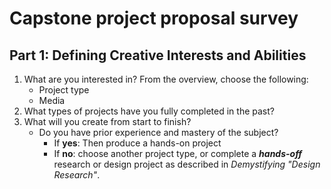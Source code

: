 # Capstone project proposal survey

## Part 1: Defining Creative Interests and Abilities

1. What are you interested in? From the overview, choose the following:
   * Project type
   * Media
2. What types of projects have you fully completed in the past?
3. What will you create from start to finish?
   * Do you have prior experience and mastery of the subject?
     * If **yes**: Then produce a hands-on project 
     * If **no**: choose another project type, or complete a _**hands-off**_ research or design project as described in  _Demystifying "Design Research"_.

### 



